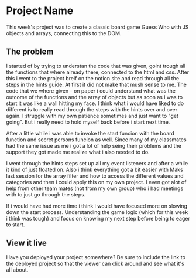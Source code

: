 # Project Name

This week's project was to create a classic board game Guess Who with JS objects and arrays, connecting this to the DOM.

## The problem

I started of by trying to understan the code that was given, goint trough all the functions that where already there, connected to the html and css. 
After this i went to the project breif on the notion site and read through all the steps in the hints guide. At first it did not make that mush sense to me. 
The code that we where given - on paper i could understand what was the outcome of the functions and the array of objects but as soon as i was to start it was like a wall hitting my face. I think what i would have liked to do different is to really read through the steps with the hints over and over again. I struggle with my own patience sometimes and just want to "get going". But i really need to hold myself back before i start next time. 

After a little while i was able to invoke the start funcion with the board function and secret persons funcion as well. Since many of my classmates had the same issue as me i got a lot of help seing their problems and the support they got made me realize what i also needed to do. 

I went through the hints steps set up all my event listeners and after a while it kind of just floated on. 
Also i think everything got a bit easier with Maks last session for the array filter and how to access the different values and categories and then i could apply this on my own project. I even got alot of help from other team mates (not from my own group) who i had meetings with to just go through the steps. 

If i would have had more time i think i would have focused more on slowing down the start process. Understanding the game logic (which for this week i think was tough) and focus on knowing my next step before being to eager to start. 

## View it live

Have you deployed your project somewhere? Be sure to include the link to the deployed project so that the viewer can click around and see what it's all about.
